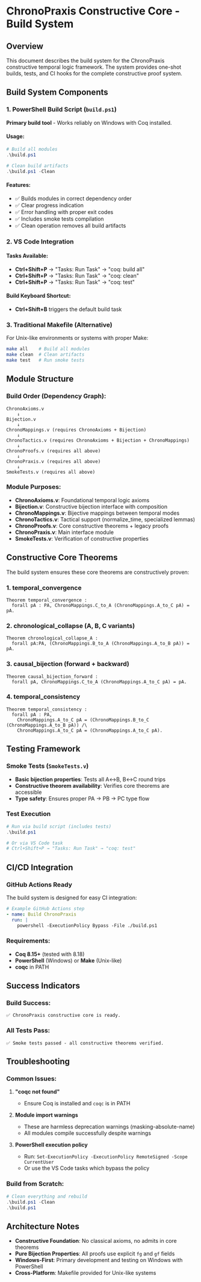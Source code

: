 # ChronoPraxis Constructive Core - Build System

## Overview

This document describes the build system for the ChronoPraxis constructive temporal logic framework. The system provides one-shot builds, tests, and CI hooks for the complete constructive proof system.

## Build System Components

### 1. PowerShell Build Script (`build.ps1`)

**Primary build tool** - Works reliably on Windows with Coq installed.

#### Usage:
```powershell
# Build all modules
.\build.ps1

# Clean build artifacts  
.\build.ps1 -Clean
```

#### Features:
- ✅ Builds modules in correct dependency order
- ✅ Clear progress indication
- ✅ Error handling with proper exit codes
- ✅ Includes smoke tests compilation
- ✅ Clean operation removes all build artifacts

### 2. VS Code Integration

#### Tasks Available:
- **Ctrl+Shift+P** → "Tasks: Run Task" → "coq: build all"
- **Ctrl+Shift+P** → "Tasks: Run Task" → "coq: clean" 
- **Ctrl+Shift+P** → "Tasks: Run Task" → "coq: test"

#### Build Keyboard Shortcut:
- **Ctrl+Shift+B** triggers the default build task

### 3. Traditional Makefile (Alternative)

For Unix-like environments or systems with proper Make:
```bash
make all    # Build all modules
make clean  # Clean artifacts  
make test   # Run smoke tests
```

## Module Structure

### Build Order (Dependency Graph):
```
ChronoAxioms.v
    ↓
Bijection.v
    ↓
ChronoMappings.v (requires ChronoAxioms + Bijection)
    ↓
ChronoTactics.v (requires ChronoAxioms + Bijection + ChronoMappings)
    ↓  
ChronoProofs.v (requires all above)
    ↓
ChronoPraxis.v (requires all above)
    ↓
SmokeTests.v (requires all above)
```

### Module Purposes:
- **ChronoAxioms.v**: Foundational temporal logic axioms
- **Bijection.v**: Constructive bijection interface with composition
- **ChronoMappings.v**: Bijective mappings between temporal modes
- **ChronoTactics.v**: Tactical support (normalize_time, specialized lemmas)
- **ChronoProofs.v**: Core constructive theorems + legacy proofs
- **ChronoPraxis.v**: Main interface module
- **SmokeTests.v**: Verification of constructive properties

## Constructive Core Theorems

The build system ensures these core theorems are constructively proven:

### 1. **temporal_convergence**
```coq
Theorem temporal_convergence :
  forall pA : PA, ChronoMappings.C_to_A (ChronoMappings.A_to_C pA) = pA.
```

### 2. **chronological_collapse** (A, B, C variants)
```coq
Theorem chronological_collapse_A : 
  forall pA:PA, (ChronoMappings.B_to_A (ChronoMappings.A_to_B pA)) = pA.
```

### 3. **causal_bijection** (forward + backward)
```coq
Theorem causal_bijection_forward :
  forall pA, ChronoMappings.C_to_A (ChronoMappings.A_to_C pA) = pA.
```

### 4. **temporal_consistency**
```coq
Theorem temporal_consistency :
  forall pA : PA, 
    ChronoMappings.A_to_C pA = (ChronoMappings.B_to_C (ChronoMappings.A_to_B pA)) /\ 
    ChronoMappings.A_to_C pA = (ChronoMappings.A_to_C pA).
```

## Testing Framework

### Smoke Tests (`SmokeTests.v`)
- **Basic bijection properties**: Tests all A↔B, B↔C round trips
- **Constructive theorem availability**: Verifies core theorems are accessible
- **Type safety**: Ensures proper PA → PB → PC type flow

### Test Execution
```powershell
# Run via build script (includes tests)
.\build.ps1

# Or via VS Code task
# Ctrl+Shift+P → "Tasks: Run Task" → "coq: test"
```

## CI/CD Integration

### GitHub Actions Ready
The build system is designed for easy CI integration:

```yaml
# Example GitHub Actions step
- name: Build ChronoPraxis
  run: |
    powershell -ExecutionPolicy Bypass -File ./build.ps1
```

### Requirements:
- **Coq 8.15+** (tested with 8.18)
- **PowerShell** (Windows) or **Make** (Unix-like)
- **coqc** in PATH

## Success Indicators

### Build Success:
```
✅ ChronoPraxis constructive core is ready.
```

### All Tests Pass:
```
✅ Smoke tests passed - all constructive theorems verified.
```

## Troubleshooting

### Common Issues:

1. **"coqc not found"**
   - Ensure Coq is installed and `coqc` is in PATH
   
2. **Module import warnings**
   - These are harmless deprecation warnings (masking-absolute-name)
   - All modules compile successfully despite warnings

3. **PowerShell execution policy**
   - Run: `Set-ExecutionPolicy -ExecutionPolicy RemoteSigned -Scope CurrentUser`
   - Or use the VS Code tasks which bypass the policy

### Build from Scratch:
```powershell
# Clean everything and rebuild
.\build.ps1 -Clean
.\build.ps1
```

## Architecture Notes

- **Constructive Foundation**: No classical axioms, no admits in core theorems
- **Pure Bijection Properties**: All proofs use explicit `fg` and `gf` fields
- **Windows-First**: Primary development and testing on Windows with PowerShell
- **Cross-Platform**: Makefile provided for Unix-like systems